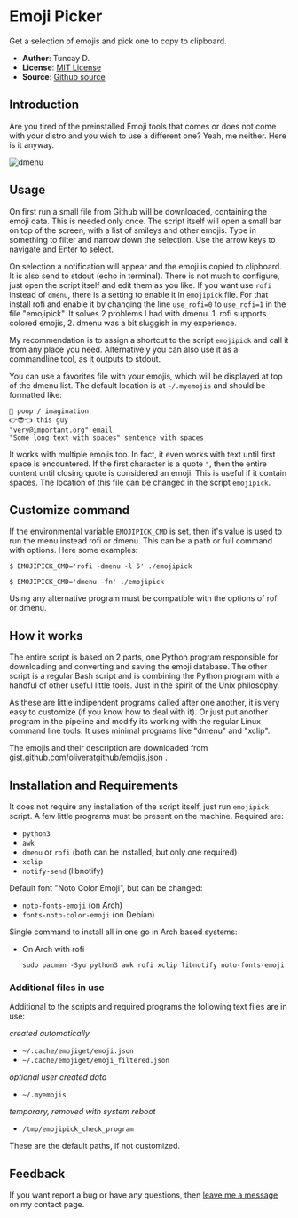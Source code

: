 # Emoji Picker

Get a selection of emojis and pick one to copy to clipboard.

- **Author**: Tuncay D.
- **License**: [MIT License](LICENSE)
- **Source**: [Github source](https://github.com/thingsiplay/emojipick)

## Introduction

Are you tired of the preinstalled Emoji tools that comes or does not come with
your distro and you wish to use a different one? Yeah, me neither. Here is it
anyway.

![dmenu](emojipick.png)

## Usage

On first run a small file from Github will be downloaded, containing the emoji
data. This is needed only once. The script itself will open a small bar on top
of the screen, with a list of smileys and other emojis. Type in something to
filter and narrow down the selection. Use the arrow keys to navigate and
Enter to select.

On selection a notification will appear and the emoji is copied to clipboard.
It is also send to stdout (echo in terminal). There is not much to configure,
just open the script itself and edit them as you like. If you want use `rofi`
instead of `dmenu`, there is a setting to enable it in `emojipick` file. For
that install rofi and enable it by changing the line `use_rofi=0` to
`use_rofi=1` in the file "emojipick". It solves 2 problems I had with dmenu. 1.
rofi supports colored emojis, 2. dmenu was a bit sluggish in my experience.

My recommendation is to assign a shortcut to the script `emojipick` and call it
from any place you need. Alternatively you can also use it as a commandline
tool, as it outputs to stdout.

You can use a favorites file with your emojis, which will be displayed at top
of the dmenu list. The default location is at `~/.myemojis` and should be
formatted like:

```
💩 poop / imagination
👉😎👈 this guy
"very@important.org" email
"Some long text with spaces" sentence with spaces
```

It works with multiple emojis too. In fact, it even works with text until first
space is encountered. If the first character is a quote `"`, then the entire 
content until closing quote is considered an emoji. This is useful if it contain 
spaces. The location of this file can be changed in the script `emojipick`.

## Customize command

If the environmental variable `EMOJIPICK_CMD` is set, then it's value is used
to run the menu instead rofi or dmenu. This can be a path or full command with
options. Here some examples:

    $ EMOJIPICK_CMD='rofi -dmenu -l 5' ./emojipick
    
    $ EMOJIPICK_CMD='dmenu -fn' ./emojipick

Using any alternative program must be compatible with the options of rofi or
dmenu.

## How it works

The entire script is based on 2 parts, one Python program responsible for
downloading and converting and saving the emoji database. The other script is a
regular Bash script and is combining the Python program with a handful of other
useful little tools. Just in the spirit of the Unix philosophy.

As these are little indipendent programs called after one another, it is very
easy to customize (if you know how to deal with it). Or just put another
program in the pipeline and modify its working with the regular Linux command
line tools. It uses minimal programs like "dmenu" and "xclip".

The emojis and their description are downloaded from
[gist.github.com/oliveratgithub/emojis.json](https://gist.github.com/oliveratgithub/0bf11a9aff0d6da7b46f1490f86a71eb) .

## Installation and Requirements

It does not require any installation of the script itself, just run
`emojipick` script. A few little programs must be present on the machine.
Required are:

- `python3`
- `awk`
- `dmenu` or `rofi` (both can be installed, but only one required)
- `xclip`
- `notify-send` (libnotify)

Default font "Noto Color Emoji", but can be changed:

- `noto-fonts-emoji` (on Arch)
- `fonts-noto-color-emoji` (on Debian)

Single command to install all in one go in Arch based systems:

- On Arch with rofi

    ```
    sudo pacman -Syu python3 awk rofi xclip libnotify noto-fonts-emoji
    ```

### Additional files in use

Additional to the scripts and required programs the following text files are
in use:

*created automatically*

- `~/.cache/emojiget/emoji.json`
- `~/.cache/emojiget/emoji_filtered.json`

*optional user created data*

- `~/.myemojis`

*temporary, removed with system reboot*

- `/tmp/emojipick_check_program`

These are the default paths, if not customized.

## Feedback

If you want report a bug or have any questions, then [leave me a message](https://thingsiplay.game.blog/contact/) on my contact page.

